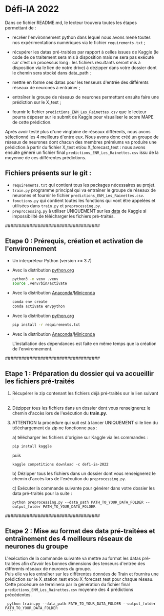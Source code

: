 # Défi-IA 2022

Dans ce fichier README.md, le lecteur trouvera toutes les étapes permettant de :

* recréer l'environnement python dans lequel nous avons mené toutes nos expérimentations numériques via le fichier `requirements.txt` ;

* récupérer les datas pré-traitées par rapport à celles issues de Kaggle (le code de ce traitement sera mis à disposition mais ne sera pas exécuté car c'est un processus long : les fichiers résultants seront mis à disposition via le lien de notre drive) à dézipper dans votre dossier dont le chemin sera stocké dans data_path ;

* mettre en forme ces datas pour les tenseurs d'entrée des différents réseaux de neurones à entraîner ;

* entraîner le groupe de réseaux de neurones permettant ensuite faire une prédiction sur le X_test ;

* fournir le fichier `predictions_ENM_Les_Rainettes.csv` que le lecteur pourra déposer sur le submit de Kaggle pour visualiser le score MAPE de cette prédiction.

Après avoir testé plus d'une vingtaine de réseaux différents, nous avons sélectionné les 4 meilleurs d'entre eux.
Nous avons donc créé un groupe de réseaux de neurones dont chacun des membres prémiums va produire une prédiction à partir du fichier X_test et/ou X_forecast_test : nous avons ensuite généré un fichier final `predictions_ENM_Les_Rainettes.csv` issu de la moyenne de ces différentes prédictions.

## Fichiers présents sur le git :
* `requirements.txt` qui contient tous les packages nécessaires au projet.
* `train.py` programme principal qui va entraîner le groupe de réseaux de neurones et fournir le fichier `predictions_ENM_Les_Rainettes.csv`.
* `fonctions.py` qui contient toutes les fonctions qui vont être appelées et utilisées dans `train.py` et `preprocessing.py`.
* `preprocessing.py` à utiliser UNIQUEMENT sur les [data](https://www.kaggle.com/c/defi-ia-2022/data) de Kaggle si impossibilité de télécharger les fichiers pré-traités.

###################################
## Etape 0 : Prérequis, création et activation de l'environnement
* Un interpréteur Python (version >= 3.7)
* Avec la distribution [python.org](https://www.python.org/)
  ```bash
  python3 -m venv .venv
  source .venv/bin/activate
  ```
* Avec la distribution [Anaconda](https://www.anaconda.com/products/individual)/[Miniconda](https://docs.conda.io/en/latest/miniconda.html)
  ```bash
  conda env create
  conda activate envpython
  ```
* Avec la distribution [python.org](https://www.python.org/)
  ```bash
  pip install -r requirements.txt
  ```
* Avec la distribution [Anaconda](https://www.anaconda.com/products/individual)/[Miniconda](https://docs.conda.io/en/latest/miniconda.html)

  L'installation des dépendances est faite en même temps que la création de l'environnement.

###################################
## Etape 1 : Préparation du dossier qui va accueillir les fichiers pré-traités
1) Récupérer le zip contenant les fichiers déjà pré-traités sur le lien suivant :  

2) Dézipper tous les fichiers dans un dossier dont vous renseignerez le chemin d'accès lors de l'exécution du **train.py**.

3) ATTENTION la procédure qui suit est à lancer UNIQUEMENT si le lien du téléchargement du zip ne fonctionne pas :

    a) télécharger les fichiers d'origine sur Kaggle via les commandes :
    ```console
    pip install kaggle
    ```
    puis

    ```console
    kaggle competitions download -c defi-ia-2022
    ```
    b) Dézipper tous les fichiers dans un dossier dont vous renseignerez le chemin d'accès lors de l'exécution du `preprocessing.py`.
    
    c) Exécuter la commande suivante pour générer dans votre dossier les data pré-traités pour la suite :
    ```console
    python preprocessing.py --data_path PATH_TO_YOUR_DATA_FOLDER --output_folder PATH_TO_YOUR_DATA_FOLDER
    ```
    
###################################
## Etape 2 : Mise au format des data pré-traitées et entraînement des 4 meilleurs réseaux de neurones du groupe

   L'exécution de la commande suivante va mettre au format les datas pré-traitées afin d'avoir les bonnes dimensions des tenseurs d'entrée des différents réseaux de neurones du groupe.<br>
   Puis elle va les entraîner sur les différentes données de Train et fournira une prédiction sur le X_station_test et/ou X_forecast_test pour chaque réseau.<br>
   Cette procédure se terminera par la génération du fichier final `predictions_ENM_Les_Rainettes.csv` moyenne des 4 prédictions précédentes.

   ```console
    python train.py --data_path PATH_TO_YOUR_DATA_FOLDER --output_folder PATH_TO_YOUR_DATA_FOLDER
    ```
